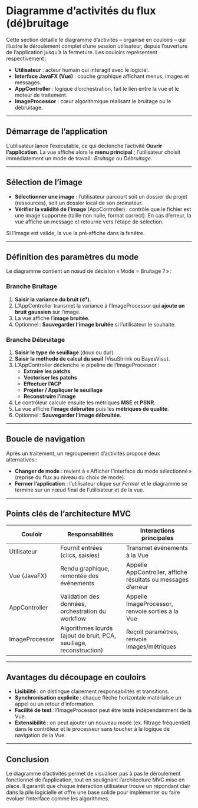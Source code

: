 # Diagramme d’activités du flux (dé)bruitage

Cette section détaille le diagramme d’activités – organisé en couloirs – qui illustre le déroulement complet d’une session utilisateur, depuis l’ouverture de l’application jusqu’à la fermeture. Les couloirs représentent respectivement :

- **Utilisateur** : acteur humain qui interagit avec le logiciel.
- **Interface JavaFX (Vue)** : couche graphique affichant menus, images et messages.
- **AppController** : logique d’orchestration, fait le lien entre la vue et le moteur de traitement.
- **ImageProcessor** : cœur algorithmique réalisant le bruitage ou le débruitage.

---

## Démarrage de l’application

L’utilisateur lance l’exécutable, ce qui déclenche l’activité **Ouvrir l’application**. La vue affiche alors le **menu principal** ; l’utilisateur choisit immédiatement un mode de travail : *Bruitage* ou *Débruitage*.

---

## Sélection de l’image

- **Sélectionner une image** : l’utilisateur parcourt soit un dossier du projet (ressources), soit un dossier local de son ordinateur.
- **Vérifier la validité de l’image** (AppController) : contrôle que le fichier est une image supportée (taille non nulle, format correct). En cas d’erreur, la vue affiche un message et retourne vers l’étape de sélection.

Si l’image est valide, la vue la pré‑affiche dans la fenêtre.

---

## Définition des paramètres du mode

Le diagramme contient un nœud de décision « Mode = Bruitage ? » :

### Branche Bruitage

1. **Saisir la variance du bruit (σ²)**.
2. L’AppController transmet la variance à l’ImageProcessor qui **ajoute un bruit gaussien** sur l’image.
3. La vue affiche l’**image bruitée**.
4. Optionnel : **Sauvegarder l’image bruitée** si l’utilisateur le souhaite.

### Branche Débruitage

1. **Saisir le type de seuillage** (doux ou dur).
2. **Saisir la méthode de calcul du seuil** (VisuShrink ou BayesVisu).
3. L’AppController déclenche le pipeline de l’ImageProcessor :
   - **Extraire les patchs**
   - **Vectoriser les patchs**
   - **Effectuer l’ACP**
   - **Projeter / Appliquer le seuillage**
   - **Reconstruire l’image**
4. Le contrôleur calcule ensuite les métriques **MSE** et **PSNR**.
5. La vue affiche l’**image débruitée** puis les **métriques de qualité**.
6. Optionnel : **Sauvegarder l’image débruitée**.

---

## Boucle de navigation

Après un traitement, un regroupement d’activités propose deux alternatives :

- **Changer de mode** : revient à « Afficher l’interface du mode sélectionné » (reprise du flux au niveau du choix de mode).
- **Fermer l’application** : l’utilisateur clique sur *Fermer* et le diagramme se termine sur un nœud final de l’utilisateur et de la vue.

---

## Points clés de l’architecture MVC

| Couloir | Responsabilités | Interactions principales |
|---------|-----------------|--------------------------|
| Utilisateur | Fournit entrées (clics, saisies) | Transmet événements à la Vue |
| Vue (JavaFX) | Rendu graphique, remontée des événements | Appelle AppController, affiche résultats ou messages d’erreur |
| AppController | Validation des données, orchestration du workflow | Appelle ImageProcessor, renvoie sorties à la Vue |
| ImageProcessor | Algorithmes lourds (ajout de bruit, PCA, seuillage, reconstruction) | Reçoit paramètres, renvoie images/métriques |

---

## Avantages du découpage en couloirs

- **Lisibilité** : on distingue clairement responsabilités et transitions.
- **Synchronisation explicite** : chaque flèche horizontale matérialise un appel ou un retour d’information.
- **Facilité de test** : l’ImageProcessor peut être testé indépendamment de la Vue.
- **Extensibilité** : on peut ajouter un nouveau mode (ex. filtrage fréquentiel) dans le contrôleur et le processeur sans toucher à la logique de navigation de la Vue.

---

## Conclusion

Le diagramme d’activités permet de visualiser pas à pas le déroulement fonctionnel de l’application, tout en soulignant l’architecture MVC mise en place. Il garantit que chaque interaction utilisateur trouve un répondant clair dans la pile logicielle et offre une base solide pour implémenter ou faire évoluer l’interface comme les algorithmes.

